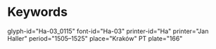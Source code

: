 # Keywords
glyph-id="Ha-03_0115"
font-id="Ha-03"
printer-id="Ha"
printer="Jan Haller"
period="1505–1525"
place="Kraków"
PT plate="166"
